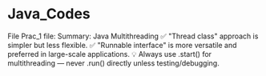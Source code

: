 # Java_Codes
File Prac_1 file: 
Summary:  Java Multithreading
✅ "Thread class" approach is simpler but less flexible.
✅ "Runnable interface" is more versatile and preferred in large-scale applications.
💡 Always use .start() for multithreading — never .run() directly unless testing/debugging.
